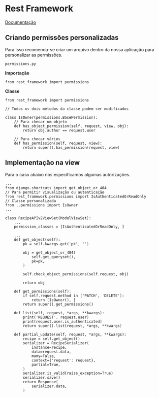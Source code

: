 # Rest Framework

[Documentação](https://www.django-rest-framework.org/api-guide/permissions/)

## Criando permissões personalizadas

Para isso recomenda-se criar um arquivo dentro da nossa aplicação para personalizar as permissões.

`permissions.py`

**Importação**
```
from rest_framework import permissions
```

**Classe**
```
from rest_framework import permissions

// Todos os dois métodos da classe podem ser modificados

class IsOwner(permissions.BasePermission):
    // Para checar um objeto
    def has_object_permission(self, request, view, obj):
        return obj.author == request.user

    // Para checar vários
    def has_permission(self, request, view):
        return super().has_permission(request, view)
```

## Implementação na view

Para o caso abaixo nós especificamos algumas autorizações.

```
...
from django.shortcuts import get_object_or_404
// Para permitir visualização ou autenticação
from rest_framework.permissions import IsAuthenticatedOrReadOnly
// Classe personalizada
from ..permissions import IsOwner
...
```
```
class RecipeAPIv2ViewSet(ModelViewSet):
    ...
    permission_classes = [IsAuthenticatedOrReadOnly, ]
```
```
    ...    
    def get_object(self):
        pk = self.kwargs.get('pk', '')

        obj = get_object_or_404(
            self.get_queryset(),
            pk=pk,
        )

        self.check_object_permissions(self.request, obj)

        return obj
    
    def get_permissions(self):
        if self.request.method in ['PATCH', 'DELETE']:
            return [IsOwner(), ]
        return super().get_permissions()

    def list(self, request, *args, **kwargs):
        print('REQUEST', request.user)
        print(request.user.is_authenticated)
        return super().list(request, *args, **kwargs)

    def partial_update(self, request, *args, **kwargs):
        recipe = self.get_object()
        serializer = RecipeSerializer(
            instance=recipe,
            data=request.data,
            many=False,
            context={'request': request},
            partial=True,
        )
        serializer.is_valid(raise_exception=True)
        serializer.save()
        return Response(
            serializer.data,
        )
```